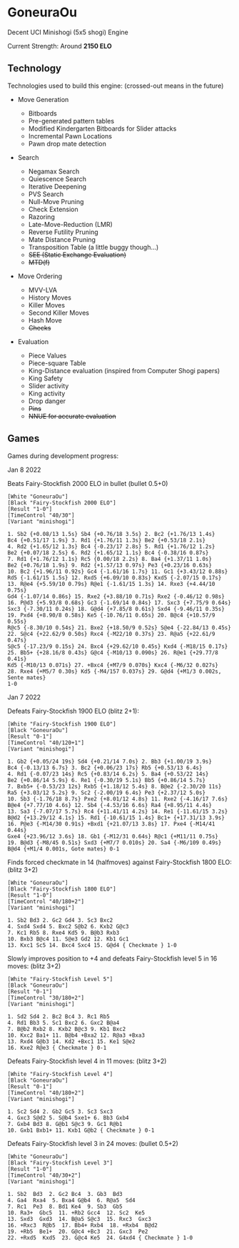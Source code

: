 # GoneuraOu

Decent UCI Minishogi (5x5 shogi) Engine

Current Strength: Around **2150 ELO**

## Technology

Technologies used to build this engine: (crossed-out means in the future)

- Move Generation
    - Bitboards
    - Pre-generated pattern tables
    - Modified Kindergarten Bitboards for Slider attacks
    - Incremental Pawn Locations
    - Pawn drop mate detection

- Search
    - Negamax Search
    - Quiescence Search
    - Iterative Deepening
    - PVS Search
    - Null-Move Pruning
    - Check Extension
    - Razoring
    - Late-Move-Reduction (LMR)
    - Reverse Futility Pruning
    - Mate Distance Pruning
    - Transposition Table (a little buggy though...)
    - ~~SEE (Static Exchange Evaluation)~~
    - ~~MTD(f)~~


- Move Ordering
    - MVV-LVA
    - History Moves
    - Killer Moves
    - Second Killer Moves
    - Hash Move
    - ~~Checks~~

- Evaluation
    - Piece Values
    - Piece-square Table
    - King-Distance evaluation (inspired from Computer Shogi papers)
    - King Safety
    - Slider activity
    - King activity
    - Drop danger
    - ~~Pins~~
    - ~~NNUE for accurate evaluation~~

## Games

Games during development progress:

Jan 8 2022

Beats Fairy-Stockfish 2000 ELO in bullet (bullet 0.5+0)

```
[White "GoneuraOu"]
[Black "Fairy-Stockfish 2000 ELO"]
[Result "1-0"]
[TimeControl "40/30"]
[Variant "minishogi"]

1. Sb2 {+0.08/13 1.5s} Sb4 {+0.76/18 3.5s} 2. Bc2 {+1.76/13 1.4s}
Bc4 {+0.51/17 1.9s} 3. Rd1 {+1.76/11 1.3s} Be2 {+0.53/18 2.1s}
4. Rd2 {+1.65/12 1.3s} Bc4 {-0.23/17 2.8s} 5. Rd1 {+1.76/12 1.2s}
Be2 {+0.07/18 2.5s} 6. Rd2 {+1.65/12 1.1s} Bc4 {-0.38/16 0.87s}
7. Rd1 {+1.76/12 1.1s} Rc5 {0.00/18 2.2s} 8. Ba4 {+1.37/11 1.0s}
Be2 {+0.76/18 1.9s} 9. Rd2 {+1.57/13 0.97s} Pe3 {+0.23/16 0.63s}
10. Bc2 {+1.96/11 0.92s} Gc4 {-1.61/16 1.7s} 11. Gc1 {+3.43/12 0.88s}
Rd5 {-1.61/15 1.5s} 12. Rxd5 {+6.09/10 0.83s} Kxd5 {-2.07/15 0.17s}
13. R@e4 {+5.59/10 0.79s} R@e1 {-1.61/15 1.3s} 14. Rxe3 {+4.44/10 0.75s}
Gd4 {-1.07/14 0.86s} 15. Rxe2 {+3.88/10 0.71s} Rxe2 {-0.46/12 0.98s}
16. P@d3 {+5.93/8 0.68s} Gc3 {-1.69/14 0.84s} 17. Sxc3 {+7.75/9 0.64s}
Sxc3 {-7.30/11 0.24s} 18. G@d4 {+7.85/8 0.61s} Sxd4 {-9.46/11 0.35s}
19. Pxd4 {+8.90/8 0.58s} Ke5 {-10.76/11 0.65s} 20. B@c4 {+10.57/9 0.55s}
R@c5 {-8.30/10 0.54s} 21. Bxe2 {+18.50/9 0.52s} S@e4 {-22.84/13 0.45s}
22. S@c4 {+22.62/9 0.50s} Rxc4 {-M22/10 0.37s} 23. R@a5 {+22.61/9 0.47s}
S@c5 {-17.23/9 0.15s} 24. Bxc4 {+29.62/10 0.45s} Kxd4 {-M18/15 0.17s}
25. Bb5+ {+28.16/8 0.43s} G@c4 {-M10/13 0.090s} 26. R@e1 {+29.77/8 0.41s}
Kd5 {-M10/13 0.071s} 27. +Bxc4 {+M7/9 0.070s} Kxc4 {-M6/32 0.027s}
28. Rxe4 {+M5/7 0.30s} Kd5 {-M4/157 0.037s} 29. G@d4 {+M1/3 0.002s, Sente mates}
1-0
```

Jan 7 2022

Defeats Fairy-Stockfish 1900 ELO (blitz 2+1):

```
[White "Fairy-Stockfish 1900 ELO"]
[Black "GoneuraOu"]
[Result "0-1"]
[TimeControl "40/120+1"]
[Variant "minishogi"]

1. Gb2 {+0.05/24 19s} Sd4 {+0.21/14 7.0s} 2. Bb3 {+1.00/19 3.9s}
Bc4 {-0.13/13 6.7s} 3. Bc2 {+0.06/23 17s} Rb5 {+0.53/13 6.4s}
4. Rd1 {-0.07/23 14s} Rc5 {+0.83/14 6.2s} 5. Ba4 {+0.53/22 14s}
Be2 {+0.86/14 5.9s} 6. Re1 {-0.30/19 5.1s} Bb5 {+0.86/14 5.7s}
7. Bxb5+ {-0.53/23 12s} Rxb5 {+1.18/12 5.4s} 8. B@e2 {-2.30/20 11s}
Ra5 {+3.03/12 5.2s} 9. Sc2 {-2.00/19 6.4s} Pe3 {+2.37/12 5.0s}
10. Sb3 {-1.76/18 8.7s} Pxe2 {+8.01/12 4.8s} 11. Rxe2 {-4.16/17 7.6s}
B@e4 {+7.77/10 4.6s} 12. Sb4 {-4.53/16 6.6s} Ra4 {+8.95/11 4.4s}
13. Sa3 {-7.07/17 5.7s} Rc4 {+11.41/11 4.2s} 14. Re1 {-11.61/15 3.2s}
B@d2 {+13.29/12 4.1s} 15. Rd1 {-10.61/15 1.4s} Bc1+ {+17.31/13 3.9s}
16. P@e3 {-M14/30 0.91s} +Bxd1 {+21.07/13 3.8s} 17. Pxe4 {-M14/41 0.44s}
Gxe4 {+23.96/12 3.6s} 18. Gb1 {-M12/31 0.64s} R@c1 {+M11/11 0.75s}
19. B@d3 {-M8/45 0.51s} Sxd3 {+M7/7 0.010s} 20. Sa4 {-M6/109 0.49s}
B@d4 {+M1/4 0.001s, Gote mates} 0-1
```

Finds forced checkmate in 14 (halfmoves) against Fairy-Stockfish 1800 ELO: (blitz 3+2)

```
[White "GoneuraOu"]
[Black "Fairy-Stockfish 1800 ELO"]
[Result "1-0"]
[TimeControl "40/180+2"]
[Variant "minishogi"]

1. Sb2 Bd3 2. Gc2 Gd4 3. Sc3 Bxc2
4. Sxd4 Sxd4 5. Bxc2 S@b2 6. Kxb2 G@c3
7. Kc1 Rb5 8. Rxe4 Kd5 9. B@b3 Rxb3
10. Bxb3 B@c4 11. S@e3 Gd2 12. Kb1 Gc1
13. Kxc1 Sc5 14. Bxc4 Sxc4 15. G@d4 { Checkmate } 1-0
```

Slowly improves position to +4 and defeats Fairy-Stockfish level 5 in 16 moves: (blitz 3+2)

```
[White "Fairy-Stockfish Level 5"]
[Black "GoneuraOu"]
[Result "0-1"]
[TimeControl "30/180+2"]
[Variant "minishogi"]

1. Sd2 Sd4 2. Bc2 Bc4 3. Rc1 Rb5
4. Rd1 Bb3 5. Sc1 Bxc2 6. Gxc2 B@a4
7. B@b2 Rxb2 8. Kxb2 B@c3 9. Kb1 Bxc2
10. Kxc2 Ba1+ 11. B@b4 +Bxa2 12. R@a3 +Bxa3
13. Rxd4 G@b3 14. Kd2 +Bxc1 15. Ke1 S@e2
16. Kxe2 R@e3 { Checkmate } 0-1
```

Defeats Fairy-Stockfish level 4 in 11 moves: (blitz 3+2)

```
[White "Fairy-Stockfish Level 4"]
[Black "GoneuraOu"]
[Result "0-1"]
[TimeControl "40/180+2"]
[Variant "minishogi"]

1. Sc2 Sd4 2. Gb2 Gc5 3. Sc3 Sxc3
4. Gxc3 S@d2 5. S@b4 Sxe1+ 6. Bb3 Gxb4
7. Gxb4 Bd3 8. G@b1 S@c3 9. Gc1 R@b1
10. Gxb1 Bxb1+ 11. Kxb1 G@b2 { Checkmate } 0-1
```

Defeats Fairy-Stockfish level 3 in 24 moves: (bullet 0.5+2)

```
[White "GoneuraOu"]
[Black "Fairy-Stockfish Level 3"]
[Result "1-0"]
[TimeControl "40/30+2"]
[Variant "minishogi"]

1. Sb2  Bd3  2. Gc2 Bc4  3. Gb3  Bd3 
4. Ga4  Rxa4  5. Bxa4 G@b4  6. R@a5  Sd4 
7. Rc1  Pe3  8. Bd1 Ke4  9. Sb3  Gb5 
10. Ra3+  Gbc5  11. +Rb2 Gcc4  12. Sc2  Ke5 
13. Sxd3  Gxd3  14. B@a5 S@c3  15. Rxc3  Gxc3 
16. +Rxc3  R@b5  17. Bb4+ Rxb4  18. +Rxb4  B@d2 
19. +Rb5  Be1+  20. G@c4 +Bc3  21. Gxc3  Pe2 
22. +Rxd5  Kxd5  23. G@c4 Ke5  24. G4xd4 { Checkmate } 1-0
```
